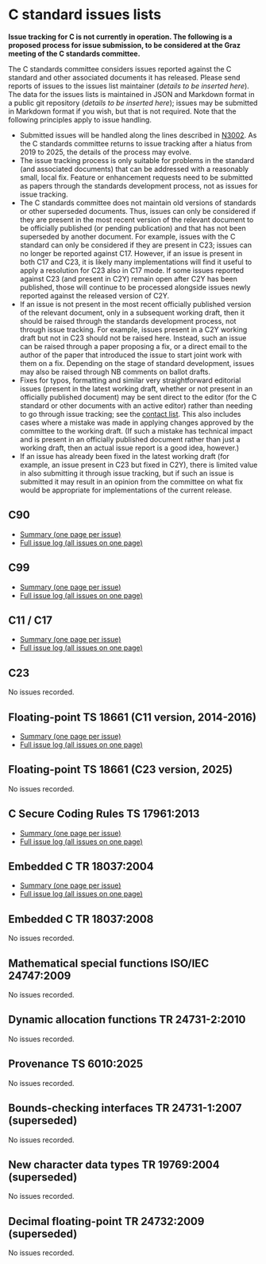 # C standard issues lists

**Issue tracking for C is not currently in operation.  The
following is a proposed process for issue submission, to be
considered at the Graz meeting of the C standards committee.**

The C standards committee considers issues reported against the
C standard and other associated documents it has released.  Please
send reports of issues to the issues list maintainer (*details to
be inserted here*).  The data for the issues lists is maintained
in JSON and Markdown format in a public git repository (*details to
be inserted here*); issues may be submitted in Markdown format
if you wish, but that is not required.  Note that the following
principles apply to issue handling.

* Submitted issues will be handled along the lines described in
  [N3002](https://www.open-std.org/jtc1/sc22/wg14/www/docs/n3002.pdf).
  As the C standards committee returns to issue tracking after a
  hiatus from 2019 to 2025, the details of the process may evolve.
* The issue tracking process is only suitable for problems in the
  standard (and associated documents) that can be addressed with a
  reasonably small, local fix.  Feature or enhancement requests
  need to be submitted as papers through the standards development
  process, not as issues for issue tracking.
* The C standards committee does not maintain old versions of
  standards or other superseded documents.  Thus, issues can only
  be considered if they are present in the most recent version
  of the relevant document to be officially published (or pending
  publication) and that has not been superseded by another
  document.  For example, issues with the C standard can only be
  considered if they are present in C23; issues can no longer be
  reported against C17.  However, if an issue is present in both
  C17 and C23, it is likely many implementations will find it
  useful to apply a resolution for C23 also in C17 mode.  If some
  issues reported against C23 (and present in C2Y) remain open after
  C2Y has been published, those will continue to be processed
  alongside issues newly reported against the released version of
  C2Y.
* If an issue is not present in the most recent officially
  published version of the relevant document, only in a subsequent
  working draft, then it should be raised through the standards
  development process, not through issue tracking.  For example,
  issues present in a C2Y working draft but not in C23 should not
  be raised here.  Instead, such an issue can be raised through a
  paper proposing a fix, or a direct email to the author of the
  paper that introduced the issue to start joint work with them on
  a fix.  Depending on the stage of standard development, issues
  may also be raised through NB comments on ballot drafts.
* Fixes for typos, formatting and similar very straightforward
  editorial issues (present in the latest working draft, whether or
  not present in an officially published document) may be sent
  direct to the editor (for the C standard or other documents with
  an active editor) rather than needing to go through issue
  tracking; see the [contact
  list](https://www.open-std.org/jtc1/sc22/wg14/www/contacts.html).
  This also includes cases where a mistake was made in
  applying changes approved by the committee to the working draft.
  (If such a mistake has technical impact and is present in an
  officially published document rather than just a working draft,
  then an actual issue report is a good idea, however.)
* If an issue has already been fixed in the latest working draft
  (for example, an issue present in C23 but fixed in C2Y), there
  is limited value in also submitting it through issue tracking,
  but if such an issue is submitted it may result in an opinion
  from the committee on what fix would be appropriate for
  implementations of the current release.

## C90

* [Summary (one page per issue)](summary_c90.md)
* [Full issue log (all issues on one page)](log_c90.md)

## C99

* [Summary (one page per issue)](summary_c99.md)
* [Full issue log (all issues on one page)](log_c99.md)

## C11 / C17

* [Summary (one page per issue)](summary_c11c17.md)
* [Full issue log (all issues on one page)](log_c11c17.md)

## C23

No issues recorded.

## Floating-point TS 18661 (C11 version, 2014-2016)

* [Summary (one page per issue)](summary_cfp-c11.md)
* [Full issue log (all issues on one page)](log_cfp-c11.md)

## Floating-point TS 18661 (C23 version, 2025)

No issues recorded.

## C Secure Coding Rules TS 17961:2013

* [Summary (one page per issue)](summary_cscr2013.md)
* [Full issue log (all issues on one page)](log_cscr2013.md)

## Embedded C TR 18037:2004

* [Summary (one page per issue)](summary_embc2004.md)
* [Full issue log (all issues on one page)](log_embc2004.md)

## Embedded C TR 18037:2008

No issues recorded.

## Mathematical special functions ISO/IEC 24747:2009

No issues recorded.

## Dynamic allocation functions TR 24731-2:2010

No issues recorded.

## Provenance TS 6010:2025

No issues recorded.

## Bounds-checking interfaces TR 24731-1:2007 (superseded)

No issues recorded.

## New character data types TR 19769:2004 (superseded)

No issues recorded.

## Decimal floating-point TR 24732:2009 (superseded)

No issues recorded.

